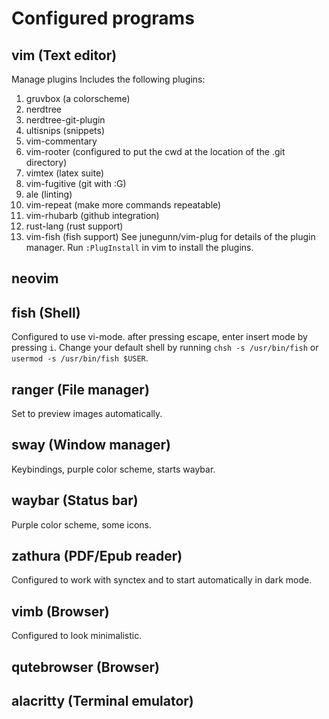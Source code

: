 # Configured programs
## vim (Text editor)
Manage plugins
Includes the following plugins:
  1. gruvbox (a colorscheme)
  2. nerdtree
  3. nerdtree-git-plugin
  4. ultisnips (snippets)
  5. vim-commentary
  6. vim-rooter (configured to put the cwd at the location of the .git directory)
  7. vimtex (latex suite)
  8. vim-fugitive (git with :G)
  9. ale (linting)
  10. vim-repeat (make more commands repeatable)
  11. vim-rhubarb (github integration)
  12. rust-lang (rust support)
  13. vim-fish (fish support)
See junegunn/vim-plug for details of the plugin manager.
Run `:PlugInstall` in vim to install the plugins.

## neovim

## fish (Shell)
Configured to use vi-mode. after pressing escape, enter insert mode by pressing `i`.
Change your default shell by running
`chsh -s /usr/bin/fish` or `usermod -s /usr/bin/fish $USER`.

## ranger (File manager)
Set to preview images automatically.

## sway (Window manager)
Keybindings, purple color scheme, starts waybar.

## waybar (Status bar)
Purple color scheme, some icons.

## zathura (PDF/Epub reader)
Configured to work with synctex and to start automatically in dark mode.

## vimb (Browser)
Configured to look minimalistic.

## qutebrowser (Browser)

## alacritty (Terminal emulator)

